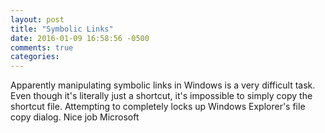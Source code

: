 ```yaml
---
layout: post
title: "Symbolic Links"
date: 2016-01-09 16:58:56 -0500
comments: true
categories:
---
```


Apparently manipulating symbolic links in Windows is a very difficult task. Even though it's literally just a shortcut, it's impossible to simply copy the shortcut file. Attempting to completely locks up Windows Explorer's file copy dialog. Nice job Microsoft